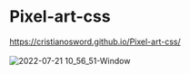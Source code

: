 # Pixel-art-css

https://cristianosword.github.io/Pixel-art-css/<br><br>
![2022-07-21 10_56_51-Window](https://user-images.githubusercontent.com/16153844/180231662-69aadfde-a28a-4f9f-96da-635a68942f2d.png)
